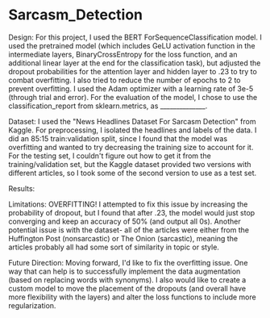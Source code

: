 # Sarcasm_Detection

Design: For this project, I used the BERT ForSequenceClassification model. I used the pretrained model (which includes GeLU activation function in the intermediate layers, BinaryCrossEntropy for the loss function, and an additional linear layer at the end for the classification task), but adjusted the dropout probabilities for the attention layer and hidden layer to .23 to try to combat overfitting. I also tried to reduce the number of epochs to 2 to prevent overfitting. I used the Adam optimizer with a learning rate of 3e-5 (through trial and error). For the evaluation of the model, I chose to use the classification_report from sklearn.metrics, as ______________.

Dataset: I used the "News Headlines Dataset For Sarcasm Detection" from Kaggle. For preprocessing, I isolated the headlines and labels of the data. I did an 85:15 train:validation split, since I found that the model was overfitting and wanted to try decreasing the training size to account for it. For the testing set, I couldn't figure out how to get it from the training/validation set, but the Kaggle dataset provided two versions with different articles, so I took some of the second version to use as a test set. 

Results: 

Limitations: OVERFITTING! I attempted to fix this issue by increasing the probability of dropout, but I found that after .23, the model would just stop converging and keep an accuracy of 50% (and output all 0s). Another potential issue is with the dataset- all of the articles were either from the Huffington Post (nonsarcastic) or The Onion (sarcastic), meaning the articles probably all had some sort of similarity in topic or style.

Future Direction: Moving forward, I'd like to fix the overfitting issue. One way that can help is to successfully implement the data augmentation (based on replacing words with synonyms). I also would like to create a custom model to move the placement of the dropouts (and overall have more flexibility with the layers) and alter the loss functions to include more regularization.
